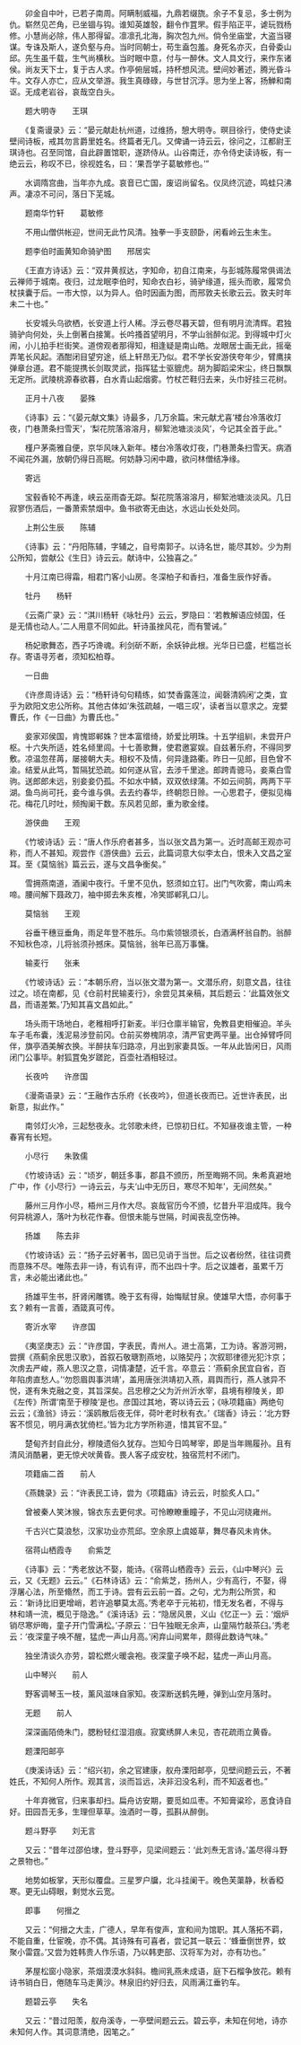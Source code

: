 <!-- { "loadSidebar": true } -->
　　卯金自中叶，已若子南周。阿瞒制威福，九鼎若缀旒。余子不复忌，多士例为仇。崭然见芒角，已坐锢与钩。谁知英雄彀，翻令作罝罘。假手陷正平，谑玩戮杨修。小慧尚必除，伟人那得留。凛凛孔北海，胸次包九州。倘令坐庙堂，大盗当寝谋。专诛及斯人，遂负壑与舟。当时同朝士，苟生盍包羞。身死名亦灭，白骨委山邱。先生虽千载，生气尚横秋。当时眼中意，付与一醉休。文人具文行，来作东诸侯。尚友天下士，复于古人求。作亭俯层城，持杯想风流。壁间妙著述，腾光昏斗牛。文存人亦亡，应从文举游。我生真碌碌，与世甘沉浮。思为坐上客，扬觯和南讴。无成老岩谷，哀哉空白头。

　　题大明寺　　王琪

　　《复斋谩录》云：“晏元献赴杭州道，过维扬，憩大明寺。暝目徐行，使侍史读壁间诗板，戒其勿言爵里姓名。终篇者无几。又俾诵一诗云云，徐问之，江都尉王琪诗也。召至同馆，自此辟置馆职，遂跻侍从。山谷南迁，亦令侍史读诗板，有一绝云云，称叹不已，徐视姓名，曰：‘果吾学子葛敏修也。’”

　　水调隋宫曲，当年亦九成。哀音已亡国，废诏尚留名。仪凤终沉迹，鸣蛙只沸声。凄凉不可问，落日下芜城。

　　题南华竹轩　　葛敏修

　　不用山僧供帐迎，世间无此竹风清。独拳一手支颐卧，闲看岭云生未生。

　　题李伯时画黄知命骑驴图　　邢居实

　　《王直方诗话》云：“双井黄叔达，字知命，初自江南来，与彭城陈履常俱谒法云禅师于城南。夜归，过龙眠李伯时，知命衣白衫，骑驴缘道，摇头而歌，履常负杖挟囊于后。一市大惊，以为异人。伯时因画为图，而邢敦夫长歌云云。敦夫时年未二十也。”

　　长安城头乌欲栖，长安道上行人稀。浮云卷尽暮天碧，但有明月流清辉。君独骑驴向何处，头上倒著白接篱。长吟搔首望明月，不学山翁醉似泥。到得城中灯火闹，小儿拍手栏街笑。道傍观者那得知，相逢疑是南山皓。龙眼居士画无此，摇毫弄笔长风起。酒酣闭目望穷途，纸上轩昂无乃似。君不学长安游侠夸年少，臂鹰挟弹章台道。君不能提携长剑取灵武，指挥猛士驱貔虎。胡为脚蹈梁宋尘，终日飘飘无定所。武陵桃源春欲暮，白水青山起烟雾。竹杖芒鞋归去来，头巾好挂三花树。

　　正月十八夜　　晏殊

　　《诗事》云：“《晏元献文集》诗最多，几万余篇。宋元献尤喜‘楼台冷落收灯夜，门巷萧条扫雪天’，‘梨花院落溶溶月，柳絮池塘淡淡风’，今记其全首于此。”

　　槿户茅斋雅自便，京华风味入新年。楼台冷落收灯夜，门巷萧条扫雪天。病酒不闻花外漏，放朝仍得日高眠。何妨静习闲中趣，欲问林僧结净缘。

　　寄远

　　宝毂香轮不再逢，峡云巫雨杳无踪。梨花院落溶溶月，柳絮池塘淡淡风。几日寂寥伤酒后，一番萧索禁烟中。鱼书欲寄无由达，水远山长处处同。

　　上荆公生辰　　陈辅

　　《诗事》云：“丹阳陈辅，字辅之，自号南郭子。以诗名世，能尽其妙。少为荆公所知，尝献公《生日》诗云云。献诗中，公独喜之。”

　　十月江南已得霜，相君门客小山房。冬深柏子和香扫，准备生辰作好香。

　　牡丹　　杨轩

　　《云斋广录》云：“淇川杨轩《咏牡丹》云云，罗隐曰：‘若教解语应倾国，任是无情也动人。’二人用意不同如此。轩诗虽挫风花，而有警诫。”

　　杨妃歌舞态，西子巧谗魂。利剑斫不断，余妖钟此根。光华日已盛，栏槛岂长存。寄语寻芳者，须知松柏尊。

　　一日曲

　　《许彦周诗话》云：“杨轩诗句句精练，如‘焚香露莲泣，闻磬清鸥闲’之类，宜乎为欧阳文忠公所称。其他古体如‘朱弦疏越，一唱三叹’，读者当以意求之。宠嬖曹氏，作《一日曲》为曹氏也。”

　　妾家邓侯国，肯愧邯郸姝？世本富缯绮，娇爱比明珠。十五学组紃，未尝开户枢。十六失所适，姓名倾里闾。十七善歌舞，使君邀宴娱。自兹著乐府，不得同罗敷。凉温忽荏苒，屡接朝大夫。相权不及情，何异逢路衢。昨日一见郎，目色曾不渝。结爱从此笃，暂隔犹恐疏。如何遂从官，去涉千里途。郎跨青骢马，妾乘白雪驹。送郎郎未远，别妾妾仍孤。不如水中鳞，双双依绿蒲。不如云间鹄，两两下平湖。鱼鸟尚可托，妾今谁与俱。去去约春华，终朝怨日赊。一心思君子，便拟见梅花。梅花几时吐，频掏阑干数。东风若见郎，重为歌金缕。

　　游侠曲　　王观

　　《竹坡诗话》云：“唐人作乐府者甚多，当以张文昌为第一。近时高邮王观亦可称，而人不甚知。观尝作《游侠曲》云云，此篇词意大似李太白，恨未入文昌之室耳。至《莫恼翁》篇云云，遂与文昌争衡矣。”

　　雪拥燕南道，酒阑中夜行。千里不见仇，怒须如立钉。出门气吹雾，南山鸡未啼。腰间解下聂政刀，袖中掷去朱亥椎，冷笑邯郸乳口儿。

　　莫恼翁　　王观

　　谷垂干穗豆垂角，雨足年登不胜乐。乌巾紫领银须长，白酒满杯翁自酌。翁醉不知秋色凉，儿将翁须孙撼床。莫恼翁，翁年已高万事慵。

　　输麦行　　张耒

　　《竹坡诗话》云：“本朝乐府，当以张文潜为第一。文潜乐府，刻意文昌，往往过之。顷在南都，见《仓前村民输麦行》，余尝见其亲稿，其后题云：‘此篇效张文昌，而语差繁。’乃知其喜文昌如此。”

　　场头雨干场地白，老稚相呼打新麦。半归仓廪半输官，免教县吏相催迫。羊头车子毛布囊，浅泥易涉登前冈。仓前买劵槐阴凉，清严官吏两平量。出仓掉臂呼同伴，旗亭酒美解衣换。半醉扶车归路凉，月出到家妻具饭。一年从此皆闲日，风雨闭门公事毕。射狐罝兔岁蹉跎，百壶社酒相轻过。

　　长夜吟　　许彦国

　　《漫斋语录》云：“王融作古乐府《长夜吟》，但道长夜而已。近世许表民，出新意，拟此作。”

　　南邻灯火冷，三起愁夜永。北邻歌未终，已惊初日红。不知昼夜谁主管，一种春宵有长短。

　　小尽行　　朱敦儒

　　《竹坡诗话》云：“顷岁，朝廷多事，郡县不颁历，所至晦朔不同。朱希真避地广中，作《小尽行》一诗云云，与夫‘山中无历日，寒尽不知年’，无间然矣。”

　　藤州三月作小尽，梧州三月作大尽。哀哉官历今不颁，忆昔升平泪成阵。我今何异桃源人，落叶为秋花作春。但恨未能与世隔，时闻丧乱空伤神。

　　扬雄　　陈去非

　　《竹坡诗话》云：“扬子云好著书，固已见诮于当世。后之议者纷然，往往词费而意殊不尽。唯陈去非一诗，有讥有评，而不出四十字。后之议雄者，虽累千万言，未必能出诸此也。”

　　扬雄平生书，肝肾闲雕镌。晚于玄有得，始悔赋甘泉。使雄早大悟，亦何事于玄？赖有一言善，酒箴真可传。

　　寄沂水宰　　许彦国

　　《夷坚庚志》云：“许彦国，字表民，青州人。进士高第，工为诗。客游河朔，尝撰《燕蓟余民思汉歌》，首叙石敬瑭割燕地，以赂契丹；次叙耶律德光犯汴京；次虏去严峻，燕人思汉之意，词情凄楚，近千言。卒意云：‘燕蓟余民宜自省，百年陷虏直愁人。’‘勿怨眉舆事洪靖’，盖用唐张洪靖初入燕，肩舆而行，燕人骇异不悦，遂有朱克融之变，其旨深矣。吕忠穆之父为沂州沂水宰，县境有穆陵关，即《左传》所谓‘南至于穆陵’是也。彦国过其地，寄以诗云云；《咏项籍庙》两绝句云云；《渔翁》诗云：‘溪鸥散后夜无伴，荷叶老时秋有衣。’《瑞香》诗云：‘北方野客不惯见，明月满衣犹倚栏。’皆为北方学所称道，惜其官不显。”

　　楚甸齐封自此分，穆陵遗俗久犹存。岂知今日鸣琴宰，即是当年赐履孙。且有清风消酷暑，更无惊犬吠黄昏。畏人客子成安枕，独宿荒村不闭门。

　　项籍庙二首　　前人

　　《燕魏录》云：“许表民工诗，尝为《项籍庙》诗云云，时脍炙人口。”

　　曾被秦人笑沐猴，锦衣东去更何求。可怜瞭瞭重瞳子，不见山河绕雍州。

　　千古兴亡莫浪愁，汉家功业亦荒邱。空余原上虞姬草，舞尽春风未肯休。

　　宿蒋山栖霞寺　　俞紫芝

　　《诗事》云：“秀老放达不娶，能诗。《宿蒋山栖霞寺》云云，《山中琴兴》云云，又《无题》云云。”《石林诗话》云：“俞紫芝，扬州人，少有高行，不娶，得浮屠心法，所至翛然，而工于诗。尝有云云前一首。之句，尤为荆公所赏，和云：‘新诗比旧更增峭，若许追攀莫太高。’秀老卒于元祐初，惜无发名者，不得与林和靖一流，概见于隐逸。”《溪诗话》云：“隐居风景，义山《忆正一》云：‘烟炉销尽寒炉晦，童子开门雪满松。’子原云：‘日午独眠无余声，山童隔竹敲茶臼。’秀老云：‘夜深童子唤不醒，猛虎一声山月高。’闲弃山间累年，颇得此数诗气味。”

　　独坐清谈久亦劳，碧松燃火暖衾袍。夜深童子唤不起，猛虎一声山月高。

　　山中琴兴　　前人

　　野客调琴玉一枝，薰风滋味自家知。夜深断送鹤先睡，弹到山空月落时。

　　无题　　前人

　　深深画陌倚朱门，腮粉轻红湿泪痕。寂寞绣屏人未见，杏花疏雨立黄昏。

　　题溧阳邮亭

　　《庚溪诗话》云：“绍兴初，余之官建康，舣舟溧阳邮亭，见壁间题云云，不著姓氏，不知何人所作。观其言，淡而旨远，决非汩没名利，而不知返者也。”

　　十年弃微官，归来事却扫。扁舟访安期，要觅如瓜枣。不知膏粱珍，恶食诗自好。田园吾无多，生理但草草。浊酒时一尊，孤斟从醉倒。

　　题斗野亭　　刘无言

　　又云：“昔年过邵伯埭，登斗野亭，见梁间题云：‘此刘焘无言诗。’盖尽得斗野之景物也。”

　　地势如板掌，天形似覆盘。三星罗户牖，北斗挂阑干。晚色芙蕖静，秋香稏寒。更无山碍眼，剩觉水云宽。

　　即事　　何搢之

　　又云：“何搢之大圭，广德人，早年有俊声，宣和间为馆职。其人落拓不羁，不能自重，仕宦晚，亦不偶。其诗殊有可喜者，尝记其一联云：‘蜂垂倒世界，蚊聚小雷霆。’又尝为姓韩贵人作乐语，乃以韩吏部、汉将军为对，亦有功也。”

　　茅屋松窗小隐家，茶烟漠漠水斜斜。檐间乳燕未成语，庭下石榴争放花。赖有诗书销白日，倦随车马走黄沙。林泉旧约好归去，风雨满江垂钓车。

　　题碧云亭　　失名

　　又云：“昔过阳羡，舣舟溪寺，一亭壁间题云云。碧云亭，未知在何地，诗亦未知何人作。其词意清绝，因笔之。”

